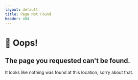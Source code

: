 ```yaml
---
layout: default
title: Page Not Found
header: 404
---
```


# 🙊 Oops!

## The page you requested can't be found.

It looks like nothing was found at this location, sorry about that.
